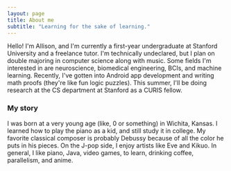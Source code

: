 ```yaml
---
layout: page
title: About me
subtitle: "Learning for the sake of learning."
---
```


Hello! I'm Allison, and I'm currently a first-year undergraduate at Stanford University and a freelance tutor. I'm technically undeclared, but I plan on double majoring in computer science along with music. Some fields I'm interested in are neuroscience, biomedical engineering, BCIs, and machine learning. Recently, I've gotten into Android app development and writing math proofs (they're like fun logic puzzles). This summer, I'll be doing research at the CS department at Stanford as a CURIS fellow. 

### My story

I was born at a very young age (like, 0 or something) in Wichita, Kansas. I learned how to play the piano as a kid, and still study it in college. My favorite classical composer is probably Debussy because of all the color he puts in his pieces. On the J-pop side, I enjoy artists like Eve and Kikuo. In general, I like piano, Java, video games, to learn, drinking coffee, parallelism, and anime.
